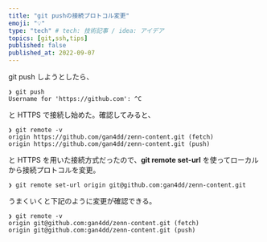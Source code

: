```yaml
---
title: "git pushの接続プロトコル変更"
emoji: "💡"
type: "tech" # tech: 技術記事 / idea: アイデア
topics: [git,ssh,tips]
published: false
published_at: 2022-09-07
---
```


git push しようとしたら、

```shell
❯ git push
Username for 'https://github.com': ^C
```

と HTTPS で接続し始めた。確認してみると、

```shell
❯ git remote -v
origin https://github.com/gan4dd/zenn-content.git (fetch)
origin https://github.com/gan4dd/zenn-content.git (push)
```

と HTTPS を用いた接続方式だったので、**git remote set-url** を使ってローカルから接続プロトコルを変更。

```
❯ git remote set-url origin git@github.com:gan4dd/zenn-content.git
```

うまくいくと下記のように変更が確認できる。

```shell
❯ git remote -v
origin git@github.com:gan4dd/zenn-content.git (fetch)
origin git@github.com:gan4dd/zenn-content.git (push)
```
